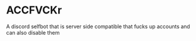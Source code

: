 # ACCFVCKr
A discord selfbot that is server side compatible that fucks up accounts and can also disable them
